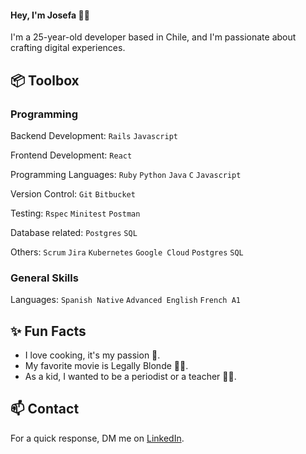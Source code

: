 #### Hey, I'm Josefa 👩‍💻

I'm a 25-year-old developer based in Chile, and I'm passionate about crafting digital experiences.

<!--
Check out my website to learn more about me.
Explore my blog where I share insights and learnings.
Check out VSCode Configuration for development optimization.
In my Newsletter, I share my learnings and tips to become a better developer.
-->

## 📦 Toolbox

### Programming

Backend Development: `Rails` `Javascript`

Frontend Development: `React`

Programming Languages: `Ruby` `Python` `Java` `C` `Javascript`

Version Control: `Git` `Bitbucket`

Testing: `Rspec` `Minitest` `Postman` 

Database related: `Postgres` `SQL`

Others: `Scrum` `Jira` `Kubernetes` `Google Cloud` `Postgres` `SQL`

### General Skills

Languages: `Spanish Native` `Advanced English` `French A1`


## ✨ Fun Facts
- I love cooking, it's my passion 🍪.
- My favorite movie is Legally Blonde 👱‍♀️.
- As a kid, I wanted to be a periodist or a teacher 👩‍🏫.

## 📫 Contact
For a quick response, DM me on [LinkedIn](https://www.linkedin.com/in/josefaespana/?locale=en_US).
